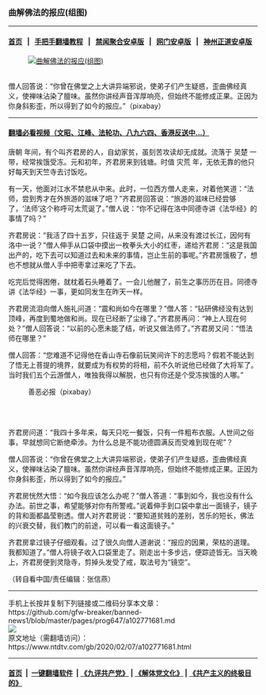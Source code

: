 ### 曲解佛法的报应(组图)
------------------------

#### [首页](https://github.com/gfw-breaker/banned-news1/blob/master/README.md) &nbsp;&nbsp;|&nbsp;&nbsp; [手把手翻墙教程](https://github.com/gfw-breaker/guides/wiki) &nbsp;&nbsp;|&nbsp;&nbsp; [禁闻聚合安卓版](https://github.com/gfw-breaker/bn-android) &nbsp;&nbsp;|&nbsp;&nbsp; [网门安卓版](https://github.com/oGate2/oGate) &nbsp;&nbsp;|&nbsp;&nbsp; [神州正道安卓版](https://github.com/SzzdOgate/update) 



<div><div class="featured_image">
 <a href="https://i.ntdtv.com/assets/uploads/2020/02/2020-02-05_161954.jpg" target="_blank">
  <figure>
   <img alt="曲解佛法的报应(组图)" src="https://i.ntdtv.com/assets/uploads/2020/02/2020-02-05_161954-800x450.jpg"/>
  </figure><br/>
 </a>
 <span class="caption">
  僧人回答说：“你曾在佛堂之上大讲异端邪说，使弟子们产生疑惑，歪曲佛经真义，使禅味沾染了膻味。虽然你讲经声音浑厚响亮，但始终不能修成正果。正因为你身斜影歪，所以得到了如今的报应。”（pixabay）
 </span>
</div>
</div><hr/>

#### [翻墙必看视频（文昭、江峰、法轮功、八九六四、香港反送中...）](http://167.172.214.107/home.html)

<div><div class="post_content" itemprop="articleBody">
 <p>
  <ok href="https://www.ntdtv.com/gb/唐朝.htm">
   唐朝
  </ok>
  年间，有个叫齐君房的人，自幼家贫，虽刻苦攻读却无成就。流落于
  <ok href="https://www.ntdtv.com/gb/吴楚.htm">
   吴楚
  </ok>
  一带，经常挨饿受冻。元和初年，齐君房来到钱塘。时值
  <ok href="https://www.ntdtv.com/gb/灾荒.htm">
   灾荒
  </ok>
  年，无依无靠的他只好每天到天竺寺去讨饭吃。
 </p>
 <p>
  有一天，他面对江水不禁悲从中来。此时，一位西方僧人走来，对着他笑道：“法师，尝到秀才在外旅游的滋味了吧？”齐君房回答说：“旅游的滋味已经尝够了，‘法师’这个称呼可太荒诞了。”僧人说：“你不记得在洛中同德寺讲《法华经》的事情了吗？”
 </p>
 <p>
  齐君房说：“我活了四十五岁，只往返于
  <ok href="https://www.ntdtv.com/gb/吴楚.htm">
   吴楚
  </ok>
  之间，从来没有渡过长江，因何有洛中一说？”僧人伸手从口袋中摸出一枚拳头大小的红枣，递给齐君房：“这是我国出产的，吃下去可以知道过去和未来的事情，岂止生前的事呢。”齐君房饿极了，想也不想就从僧人手中把枣拿过来吃了下去。
 </p>
 <p>
  吃完后觉得困倦，就枕着石头睡着了。一会儿他醒了，前生之事历历在目。同德寺讲《法华经》一事，更如同发生在昨天一样。
 </p>
 <p>
  齐君房流泪向僧人施礼问道：“震和尚如今在哪里？”僧人答：“钻研佛经没有达到顶峰，再度到蜀地做和尚。现在已经断了尘缘了。”齐君房再问：“神上人现在何处？”僧人回答说：“以前的心愿未能了结，听说又做法师了。”齐君房又问：“悟法师在哪里？”
 </p>
 <p>
  僧人回答：“您难道不记得他在香山寺石像前玩笑间许下的志愿吗？假若不能达到了悟无上菩提的境界，就要成为有权势的将相，前不久听说他已经做了大将军了。当时我们五个云游僧人，唯独我得以解脱，也只有你还是个受冻挨饿的人哪。”
 </p>
 <figure class="wp-caption alignnone" id="attachment_102771684" style="width: 600px">
  <img alt="" class="size-medium wp-image-102771684" src="https://i.ntdtv.com/assets/uploads/2020/02/2020-02-05_162034-600x391.jpg">
   <br/><figcaption class="wp-caption-text">
    善恶必报（pixabay）
   </figcaption><br/>
  </img>
 </figure><br/>
 <p>
  齐君房问道：“我四十多年来，每天只吃一餐饭，只有一件粗布衣服。人世间之俗事，早就想同它断绝牵涉。为什么总是不能功德圆满反而受难到现在呢”？
 </p>
 <p>
  僧人回答说：“你曾在佛堂之上大讲异端邪说，使弟子们产生疑惑，歪曲佛经真义，使禅味沾染了膻味。虽然你讲经声音浑厚响亮，但始终不能修成正果。正因为你身斜影歪，所以得到了如今的报应。”
 </p>
 <p>
  齐君房恍然大悟：“如今我应该怎么办呢？”僧人答道：“事到如今，我也没有什么办法。前世之事，希望能够对你有所警戒。”说着伸手到口袋中拿出一面镜子，镜子的背和面都晶莹剔透。僧人对齐君房说：“要知道贫贱的差别，苦乐的短长，佛法的兴衰交替，我们教门的前途，可以看一看这面镜子。”
 </p>
 <p>
  齐君房拿过镜子仔细观看。过了很久向僧人道谢说：“报应的因果，荣枯的道理。我都知道了。”僧人将镜子收入口袋里走了。刚走出十多步远，便踪迹皆无。当天晚上，齐君房便到灵隐寺，剪掉头发受了戒，取法号为“镜空”。
 </p>
 <p>
  （转自看中国/责任编辑：张信燕）
 </p>
 <div class="single_ad">
 </div>
</div>
</div>
<hr/>
手机上长按并复制下列链接或二维码分享本文章：<br/>
https://github.com/gfw-breaker/banned-news1/blob/master/pages/prog647/a102771681.md <br/>
<a href='https://github.com/gfw-breaker/banned-news1/blob/master/pages/prog647/a102771681.md'><img src='https://github.com/gfw-breaker/banned-news1/blob/master/pages/prog647/a102771681.md.png'/></a> <br/>
原文地址（需翻墙访问）：https://www.ntdtv.com/gb/2020/02/07/a102771681.html


------------------------
#### [首页](https://github.com/gfw-breaker/banned-news1/blob/master/README.md) &nbsp;|&nbsp; [一键翻墙软件](https://github.com/gfw-breaker/nogfw/blob/master/README.md) &nbsp;| [《九评共产党》](https://github.com/gfw-breaker/9ping.md/blob/master/README.md#九评之一评共产党是什么) | [《解体党文化》](https://github.com/gfw-breaker/jtdwh.md/blob/master/README.md) | [《共产主义的终极目的》](https://github.com/gfw-breaker/gczydzjmd.md/blob/master/README.md)


<img src='http://gfw-breaker.win/banned-news/pages/prog647/a102771681.md' width='0px' height='0px'/>